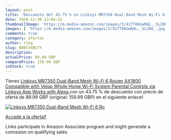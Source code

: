 ```yaml
---
layout: post
title: 'Descuento del 43.75 % en Linksys MR7350 Dual-Band Mesh Wi-Fi 6 Ro'
date: 2020-11-30 13:04:22
thumbnailImage: 'https://m.media-amazon.com/images/I/41fT06UwRAL._SL200_.jpg'
images: [ 'https://m.media-amazon.com/images/I/41fT06UwRAL._SL200_.jpg' ]
comments: true
category: ofertas
author: ring
slug: B08CV4BS7Y
description:
actualPrice: 89.99 GBP
comparePrice: 159.99 GBP
inStock: true
---
```


Tienes [Linksys MR7350 Dual-Band Mesh Wi-Fi 6 Router  AX1800  Compatible with Velop Whole Home Wi-Fi System  Parental Controls via Linksys App  Works with Alexa ](https://www.amazon.co.uk/dp/B08CV4BS7Y/?tag=tolees0a-21) con un 43.75 % de descuento con precio de oferta de 89.99 GBP (original: 159.99 GBP) en el siguiente enlace!

[![Linksys MR7350 Dual-Band Mesh Wi-Fi 6 Ro](https://m.media-amazon.com/images/I/41fT06UwRAL._SL200_.jpg)](https://www.amazon.co.uk/dp/B08CV4BS7Y/?tag=tolees0a-21)

[Accede a la oferta!!](https://www.amazon.co.uk/dp/B08CV4BS7Y/?tag=tolees0a-21)

Links participate in Amazon Associate program and might generate a comission on qualifying sales


